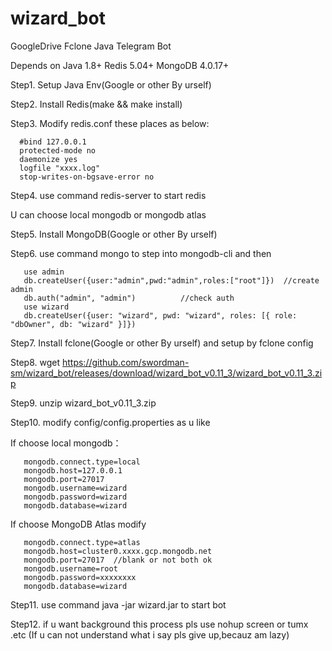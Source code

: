 # wizard_bot
GoogleDrive Fclone Java Telegram Bot

Depends on Java 1.8+  Redis 5.04+  MongoDB 4.0.17+

Step1. Setup Java Env(Google or other By urself)

Step2. Install Redis(make && make install)

Step3. Modify redis.conf these places as below:

      #bind 127.0.0.1
      protected-mode no
      daemonize yes
      logfile "xxxx.log"
      stop-writes-on-bgsave-error no
      
Step4. use command redis-server to start redis

U can choose local mongodb or mongodb atlas

Step5. Install MongoDB(Google or other By urself)

Step6. use command mongo to step into mongodb-cli and then

       use admin
       db.createUser({user:"admin",pwd:"admin",roles:["root"]})  //create admin
       db.auth("admin", "admin")          //check auth
       use wizard
       db.createUser({user: "wizard", pwd: "wizard", roles: [{ role: "dbOwner", db: "wizard" }]})
       
Step7. Install fclone(Google or other By urself) and setup by fclone config

Step8. wget https://github.com/swordman-sm/wizard_bot/releases/download/wizard_bot_v0.11_3/wizard_bot_v0.11_3.zip

Step9. unzip wizard_bot_v0.11_3.zip

Step10. modify config/config.properties as u like

If choose local mongodb：

       mongodb.connect.type=local
       mongodb.host=127.0.0.1
       mongodb.port=27017
       mongodb.username=wizard
       mongodb.password=wizard
       mongodb.database=wizard
       
If choose MongoDB Atlas modify

       mongodb.connect.type=atlas
       mongodb.host=cluster0.xxxx.gcp.mongodb.net
       mongodb.port=27017  //blank or not both ok
       mongodb.username=root
       mongodb.password=xxxxxxxx
       mongodb.database=wizard

Step11. use command java -jar wizard.jar to start bot

Step12. if u want background this process pls use nohup screen or tumx .etc (If u can not understand what i say pls give up,becauz am lazy)
       

